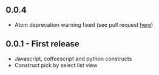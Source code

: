 ## 0.0.4
* Atom deprecation warning fixed (see pull request [here](https://github.com/b3by/surround-with/pull/10))

## 0.0.1 - First release
* Javascript, coffeescript and python constructs
* Construct pick by select list view
